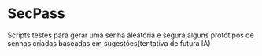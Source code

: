 # SecPass
Scripts testes para gerar uma senha aleatória e segura,alguns protótipos de senhas criadas baseadas em sugestões(tentativa de futura IA)
